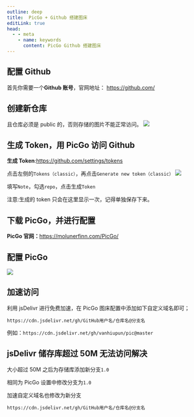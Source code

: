 ```yaml
---
outline: deep
title:  PicGo + Github 搭建图床
editLink: true
head:
  - - meta
    - name: keywords
      content: PicGo Github 搭建图床
---
```



## 配置 Github
首先你需要一个**Github 账号**，官网地址： <https://github.com/>

## 创建新仓库
且仓库必须是 public 的，否则存储的图片不能正常访问。
![](https://cdn.jsdelivr.net/gh/vanhiupun/pic@master/img/20230902143628.png)

## 生成 Token，用 PicGo 访问 Github
**生成 Token**:<https://github.com/settings/tokens>

点击左侧的`Tokens（classic）`，再点击`Generate new token（classic）`
![](https://cdn.jsdelivr.net/gh/vanhiupun/pic@master/img/20230902144325.png)

填写`Note`，勾选`repo`，点击生成`Token`

注意:生成的 token 只会在这里显示一次，记得单独保存下来。

## 下载 PicGo，并进行配置
**PicGo 官网：**<https://molunerfinn.com/PicGo/>

## 配置 PicGo
![](https://cdn.jsdelivr.net/gh/vanhiupun/pic@master/img/20230902150820.png)

## 加速访问
利用 jsDelivr 进行免费加速，在 PicGo 图床配置中添加如下自定义域名即可；

`https://cdn.jsdelivr.net/gh/GitHub用户名/仓库名@分支名`

例如：`https://cdn.jsdelivr.net/gh/vanhiupun/pic@master`

## jsDelivr 储存库超过 50M 无法访问解决

大小超过 50M 之后为存储库添加新分支`1.0`

相同为 PicGo 设置中修改分支为`1.0`

加速自定义域名也修改为新分支

`https://cdn.jsdelivr.net/gh/GitHub用户名/仓库名@分支名`
